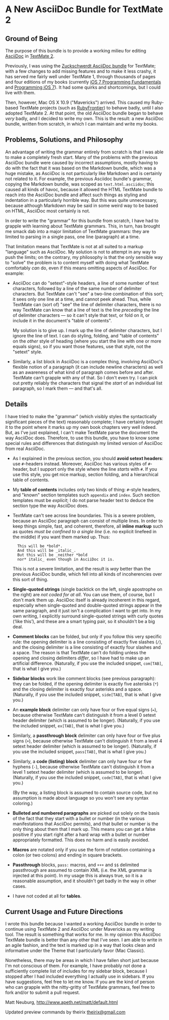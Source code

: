 # A New AsciiDoc Bundle for TextMate 2

## Ground of Being

The purpose of this bundle is to provide a working milieu for editing [AsciiDoc](http://asciidoc.org) in [TextMate 2](https://github.com/textmate/textmate).

Previously, I was using the [Zuckschwerdt AsciiDoc bundle](https://github.com/zuckschwerdt/asciidoc.tmbundle) for TextMate; with a few changes to add missing features and to make it less crashy, it has served me fairly well under TextMate 1, through thousands of pages and four editions of my books (currently [iOS 7 Programming Fundamentals](http://shop.oreilly.com/product/0636920032465.do) and [Programming iOS 7](http://shop.oreilly.com/product/0636920031017.do)). It had some quirks and shortcomings, but I could live with them.

Then, however, Mac OS X 10.9 ("Mavericks") arrived. This caused my Ruby-based TextMate projects (such as [RubyFrontier](https://github.com/mattneub/RubyFrontier)) to behave badly, until I also adopted TextMate 2. At that point, the old AsciiDoc bundle began to behave _very_ badly, and I decided to write my own. This is the result: a new AsciiDoc bundle, written from scratch, in which I can maintain and write my books.

## Problems, Solutions, and Philosophy

An advantage of writing the grammar entirely from scratch is that I was able to make a completely fresh start. Many of the problems with the previous AsciiDoc bundle were caused by incorrect assumptions, mostly having to do with the fact that it was based on the Markdown bundle, which was a huge mistake, as AsciiDoc is not particularly like Markdown and is certainly not related to it. For example, the previous Asciidoc bundle's grammar, copying the Markdown bundle, was scoped as `text.html.asciidoc`; this caused all kinds of havoc, because it allowed the HTML TextMate bundle to reach into the AsciiDoc bundle and affect such things as styling and indentation in a particularly horrible way. But this was quite unnecessary, because although Markdown may be said in some weird way to be based on HTML, AsciiDoc most certainly is not.

In order to write the "grammar" for this bundle from scratch, I have had to grapple with learning about TextMate grammars. This, in turn, has brought me smack dab into a major limitation of TextMate grammars: they are limited to parsing in a single pass, one line (paragraph) at a time.

That limitation means that TextMate is not at all suited to a markup "language" such as AsciiDoc. My solution is not to attempt in any way to push the limits; on the contrary, my philosophy is that the only sensible way to "solve" the problem is to content myself with doing what TextMate comfortably _can_ do, even if this means omitting aspects of AsciiDoc. For example:

* AsciiDoc can do "setext"-style headers, a line of some number of text characters, followed by a line of the same number of delimiter characters. But TextMate can't "see" a two-line combination of this sort; it sees only one line at a time, and cannot peek ahead. Thus, while TextMate can (sort of) "see" the line of delimiter characters, there is no way TextMate can know that a line of text is the line _preceding_ the line of delimiter characters — so it can't style that text, or fold on it, or include it in the document's "table of contents".

  My solution is to give up. I mark up the line of delimiter characters, but I ignore the line of text. I can do styling, folding, and "table of contents" on the _other_ style of heading (where you start the line with one or more equals signs), so if you want those features, use that style, not the "setext" style.

* Similarly, a list block in AsciiDoc is a complex thing, involving AsciiDoc's flexible notion of a paragraph (it can include newline characters) as well as an awareness of what kind of paragraph comes before and after. TextMate can't grapple with any of that. So I don't even try. I can pick out pretty reliably the characters that signal the _start_ of an individual list paragraph, so I mark them — and that's all.

## Details

I have tried to make the "grammar" (which visibly styles the syntactically significant pieces of the text) reasonably complete; I have certainly brought it to the point where it marks up my own book chapters very well indeed. But, as I've just explained, I can't make TextMate parse the document the way AsciiDoc does. Therefore, to use this bundle, you have to know some special rules and differences that distinguish my limited version of AsciiDoc from real AsciiDoc.

* As I explained in the previous section, you should **avoid setext headers**: use `#`-headers instead. Moreover, AsciiDoc has various styles of `#`-header, but I support only the style where the line _starts_ with `#`. If you use this style, you get nice markup, section folding, and a hierarchical table of contents.

* My **table of contents** includes only two kinds of thing: `#`-style headers, and "known" section templates such `appendix` and `index`. Such section templates must be _explicit_; I do not parse header text to deduce the section type the way AsciiDoc does.

* TextMate can't see across line boundaries. This is a severe problem, because an AsciiDoc paragraph can consist of multiple lines. In order to keep things simple, fast, and coherent, therefore, all **inline markup** such as quotes _must be confined to a single line_ (i.e. no explicit linefeed in the middle) if you want them marked up. Thus:

        This will be *bold*.
        And this will be _italic_.
        But this will be _neither *bold
        nor* italic_ even though in AsciiDoc it is.

  This is not a severe limitation, and the result is _way_ better than the previous AsciiDoc bundle, which fell into all kinds of incoherencies over this sort of thing.

* **Single-quoted strings** (single backtick on the left, single apostrophe on the right) are _not coded for at all_. You can use them, of course, but I don't mark them up. AsciiDoc itself is already incoherent in this regard, especially when single-quoted and double-quoted strings appear in the same paragraph, and it just isn't a complication I want to get into. In my own writing, I explicitly surround single-quoted strings with curly quotes (‘like this’), and these are a smart typing pair, so it shouldn't be a big deal.

* **Comment blocks** can be folded, but only if you follow this very specific rule: the opening delimiter is a line consisting of exactly five slashes (`/`), and the closing delimiter is a line consisting of exactly four slashes and a space. The reason is that TextMate can't do folding unless the opening and closing delimiters _differ_, so I have had to make up an artificial difference. (Naturally, if you use the included snippet, `com[TAB]`, that is what I give you.)

* **Sidebar blocks** work like comment blocks (see previous paragraph): they can be folded, if the opening delimiter is exactly five asterisks (`*`) and the closing delimiter is exactly four asterisks and a space. (Naturally, if you use the included snippet, `side[TAB]`, that is what I give you.)

* An **example block** delimiter can only have four or five equal signs (`=`), because otherwise TextMate can't distinguish it from a level 0 setext header delimiter (which is assumed to be longer). (Naturally, if you use the included snippet, `ex[TAB]`, that is what I give you.)

* Similarly, a **passthrough block** delimiter can only have four or five plus signs (`+`), because otherwise TextMate can't distinguish it from a level 4 setext header delimiter (which is assumed to be longer). (Naturally, if you use the included snippet, `pass[TAB]`, that is what I give you.)

* Similarly, a **code (listing) block** delimiter can only have four or five hyphens (`-`), because otherwise TextMate can't distinguish it from a level 1 setext header delimiter (which is assumed to be longer). (Naturally, if you use the included snippet, `code[TAB]`, that is what I give you.)

  (By the way, a listing block is assumed to contain source code, but no assumption is made about language so you won't see any syntax coloring.)

* **Bulleted and numbered paragraphs** are picked out solely on the basis of the fact that they start with a bullet or number (in the various manifestations that AsciiDoc permits), and that bullet or number is the only thing about them that I mark up. This means you can get a false positive if you start right after a hard wrap with a bullet or number appropriately formatted. This does no harm and is easily avoided.

* **Macros** are notated only if you use the form of notation containing a colon (or two colons) and ending in square brackets.

* **Passthrough** blocks, `pass:` macros, and `+++` and `$$` delimited passthrough are assumed to contain XML (i.e. the XML grammar is injected at this point). In my usage this is always true, so it is a reasonable assumption, and it shouldn't get badly in the way in other cases.

* I have not coded at all for **tables**.

## Current Usage and Future Directions

I wrote this bundle because I wanted a working AsciiDoc bundle in order to continue using TextMate 2 and AsciiDoc under Mavericks as my writing tool. The result is something that works for me. In my opinion this AsciiDoc TextMate bundle is better than any other that I've seen. I am able to write in an agile fashion, and the text is marked up in a way that looks clean and informative under the Theme that I particularly favor (Mac Classic).

Nonetheless, there may be areas in which I have fallen short just because I'm not conscious of them. For example, I have probably not done a sufficiently complete list of includes for my sidebar block, because I stopped after I had included everything I actually use in sidebars. If you have suggestions, feel free to let me know. If you are the kind of person who can grapple with the nitty-gritty of TextMate grammars, feel free to fork and/or to submit a pull request.

Matt Neuburg, <http://www.apeth.net/matt/default.html>

Updated preview commands by theirix <theirix@gmail.com>
